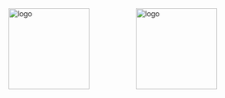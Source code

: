 <div class="container" style="display: flex; justify-content: space-between; width: 100%;">
  <style>
    .container img {
      height: 160px;
    }
    .left,
    .right {
      flex: 1;
    }
  </style>
  
  <div class="left">
    <img src="https://github-readme-stats.vercel.app/api/top-langs/?username=ymyuuu&layout=compact&theme=dynamic" alt="logo">
  </div>
  <div class="right">
    <img src="https://github-readme-stats-git-masterrstaa-rickstaa.vercel.app/api?username=duktig666&show_icons=true&count_private=true&theme=vue" alt="logo">
  </div>
</div>
